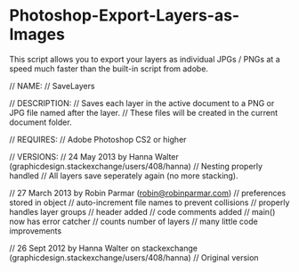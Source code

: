 Photoshop-Export-Layers-as-Images
=================================

This script allows you to export your layers as individual JPGs / PNGs at a speed much faster than the built-in script from adobe.



// NAME: 
//  SaveLayers

// DESCRIPTION: 
//  Saves each layer in the active document to a PNG or JPG file named after the layer. 
//	These files will be created in the current document folder.

// REQUIRES: 
//	Adobe Photoshop CS2 or higher

// VERSIONS:
// 	24 May 2013 by Hanna Walter  (graphicdesign.stackexchange/users/408/hanna)
// 		Nesting properly handled
// 		All layers save seperately again (no more stacking).

//	27 March 2013 by Robin Parmar (robin@robinparmar.com)
//		preferences stored in object
//		auto-increment file names to prevent collisions
//		properly handles layer groups
//		header added
//		code comments added
//		main() now has error catcher
//		counts number of layers
//		many little code improvements

//	26 Sept 2012 by Hanna Walter on stackexchange (graphicdesign.stackexchange/users/408/hanna)
//		Original version
